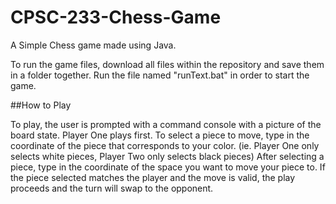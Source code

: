 # CPSC-233-Chess-Game

A Simple Chess game made using Java.

To run the game files, download all files within the repository and save them in a folder together. 
Run the file named "runText.bat" in order to start the game. 

##How to Play

To play, the user is prompted with a command console with a picture of the board state. Player One plays first.
To select a piece to move, type in the coordinate of the piece that corresponds to your color. (ie. Player One only selects white pieces, Player Two only selects black pieces)
After selecting a piece, type in the coordinate of the space you want to move your piece to.
If the piece selected matches the player and the move is valid, the play proceeds and the turn will swap to the opponent.
